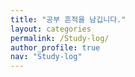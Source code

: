 ```yaml
---
title: "공부 흔적을 남깁니다."
layout: categories
permalink: /Study-log/
author_profile: true
nav: "Study-log"
---
```

